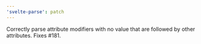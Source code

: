 ```yaml
---
'svelte-parse': patch
---
```


Correctly parse attribute modifiers with no value that are followed by other attributes. Fixes #181.
